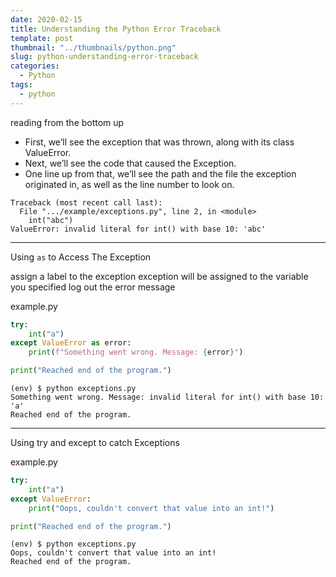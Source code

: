 ```yaml
---
date: 2020-02-15
title: Understanding the Python Error Traceback
template: post
thumbnail: "../thumbnails/python.png"
slug: python-understanding-error-traceback
categories:
  - Python
tags:
  - python
---
```


reading from the bottom up

- First, we’ll see the exception that was thrown, along with its class ValueError.
- Next, we’ll see the code that caused the Exception.
- One line up from that, we’ll see the path and the file the exception originated in, as well as the line number to look on.

```terminal
Traceback (most recent call last):
  File ".../example/exceptions.py", line 2, in <module>
    int("abc")
ValueError: invalid literal for int() with base 10: 'abc'
```

---

Using `as` to Access The Exception

assign a label to the exception
exception will be assigned to the variable you specified
log out the error message

<div class="filename">example.py</div>

```python
try:
    int("a")
except ValueError as error:
    print(f"Something went wrong. Message: {error}")

print("Reached end of the program.")
```

```terminal
(env) $ python exceptions.py
Something went wrong. Message: invalid literal for int() with base 10: 'a'
Reached end of the program.
```

---

Using try and except to catch Exceptions

<div class="filename">example.py</div>

```python
try:
    int("a")
except ValueError:
    print("Oops, couldn't convert that value into an int!")

print("Reached end of the program.")
```

```terminal
(env) $ python exceptions.py
Oops, couldn't convert that value into an int!
Reached end of the program.
```
